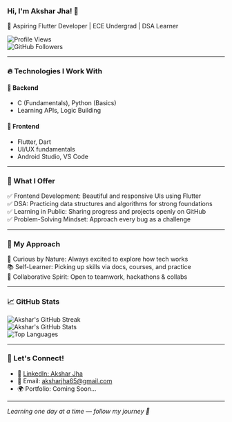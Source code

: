 ### Hi, I'm Akshar Jha! 👋  
🚀 Aspiring Flutter Developer | ECE Undergrad | DSA Learner

![Profile Views](https://komarev.com/ghpvc/?username=Aksharjha147&color=blue)  
![GitHub Followers](https://img.shields.io/github/followers/Aksharjha147?label=Followers&style=social)

---

### 🔥 Technologies I Work With

#### 📌 Backend  
- C (Fundamentals), Python (Basics)  
- Learning APIs, Logic Building  

#### 📌 Frontend  
- Flutter, Dart  
- UI/UX fundamentals  
- Android Studio, VS Code  

---

### 🎯 What I Offer

✅ Frontend Development: Beautiful and responsive UIs using Flutter  
✅ DSA: Practicing data structures and algorithms for strong foundations  
✅ Learning in Public: Sharing progress and projects openly on GitHub  
✅ Problem-Solving Mindset: Approach every bug as a challenge  

---

### 🚀 My Approach

🧩 Curious by Nature: Always excited to explore how tech works  
📚 Self-Learner: Picking up skills via docs, courses, and practice  
🤝 Collaborative Spirit: Open to teamwork, hackathons & collabs  

---

### 📈 GitHub Stats

![Akshar's GitHub Streak](https://github-readme-streak-stats.herokuapp.com/?user=Aksharjha147&theme=tokyonight)  
![Akshar's GitHub Stats](https://github-readme-stats.vercel.app/api?username=Aksharjha147&show_icons=true&theme=tokyonight)  
![Top Languages](https://github-readme-stats.vercel.app/api/top-langs/?username=Aksharjha147&layout=compact&theme=tokyonight)

---

### 💬 Let's Connect!

- 🔗 [LinkedIn: Akshar Jha](https://www.linkedin.com/in/akshar-jha-284532329)  
- 📧 Email: aksharjha65@gmail.com  
- 🌍 Portfolio: Coming Soon...

---

*Learning one day at a time — follow my journey 🚀*
